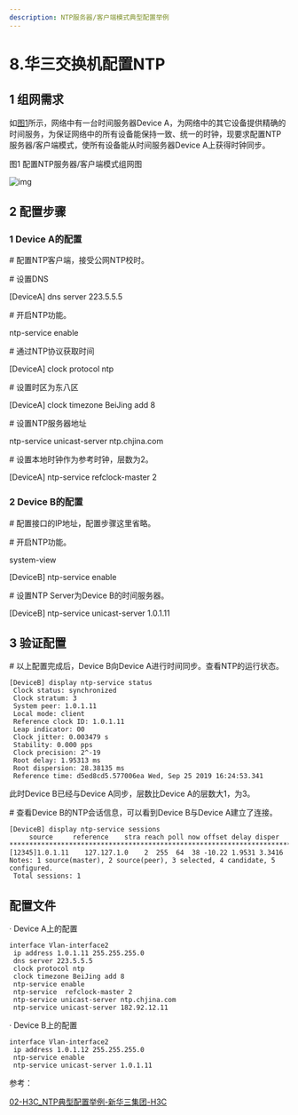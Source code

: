 ```yaml
---
description: NTP服务器/客户端模式典型配置举例
---
```


# 8.华三交换机配置NTP

## 1 组网需求

如[图1](https://www.h3c.com/cn/d\_202012/1371466\_30005\_0.htm#\_Ref256147451)所示，网络中有一台时间服务器Device A，为网络中的其它设备提供精确的时间服务，为保证网络中的所有设备能保持一致、统一的时钟，现要求配置NTP服务器/客户端模式，使所有设备能从时间服务器Device A上获得时钟同步。

图1 配置NTP服务器/客户端模式组网图

![img](https://pic.chjina.com/2023/06/01/20201231\_5475298\_image001\_1371466\_30005\_0.png)

## 2 配置步骤

### 1 Device A的配置

\# 配置NTP客户端，接受公网NTP校时。

\# 设置DNS

\[DeviceA] dns server 223.5.5.5

\# 开启NTP功能。

ntp-service enable

\# 通过NTP协议获取时间

\[DeviceA] clock protocol ntp

\# 设置时区为东八区

\[DeviceA] clock timezone BeiJing add 8

\# 设置NTP服务器地址

ntp-service unicast-server ntp.chjina.com

\# 设置本地时钟作为参考时钟，层数为2。

\[DeviceA] ntp-service refclock-master 2

### 2 Device B的配置

\# 配置接口的IP地址，配置步骤这里省略。

\# 开启NTP功能。

system-view

\[DeviceB] ntp-service enable

\# 设置NTP Server为Device B的时间服务器。

\[DeviceB] ntp-service unicast-server 1.0.1.11

## 3 验证配置

\# 以上配置完成后，Device B向Device A进行时间同步。查看NTP的运行状态。

```
[DeviceB] display ntp-service status
 Clock status: synchronized 
 Clock stratum: 3
 System peer: 1.0.1.11   
 Local mode: client     
 Reference clock ID: 1.0.1.11
 Leap indicator: 00     
 Clock jitter: 0.003479 s  
 Stability: 0.000 pps    
 Clock precision: 2^-19    
 Root delay: 1.95313 ms   
 Root dispersion: 28.38135 ms
 Reference time: d5ed8cd5.577006ea Wed, Sep 25 2019 16:24:53.341
```

此时Device B已经与Device A同步，层数比Device A的层数大1，为3。

\# 查看Device B的NTP会话信息，可以看到Device B与Device A建立了连接。

```
[DeviceB] display ntp-service sessions
​     source     reference    stra reach poll now offset delay disper
********************************************************************************
[12345]1.0.1.11    127.127.1.0    2  255  64  38 -10.22 1.9531 3.3416
Notes: 1 source(master), 2 source(peer), 3 selected, 4 candidate, 5 configured.
 Total sessions: 1
```

## 配置文件

· Device A上的配置

```
interface Vlan-interface2
 ip address 1.0.1.11 255.255.255.0
 dns server 223.5.5.5
 clock protocol ntp
 clock timezone BeiJing add 8
 ntp-service enable 
 ntp-service  refclock-master 2
 ntp-service unicast-server ntp.chjina.com
 ntp-service unicast-server 182.92.12.11
```

· Device B上的配置

```
interface Vlan-interface2
 ip address 1.0.1.12 255.255.255.0
 ntp-service enable
 ntp-service unicast-server 1.0.1.11
```

参考：

[02-H3C\_NTP典型配置举例-新华三集团-H3C](https://www.h3c.com/cn/d\_202201/1535193\_30005\_0.htm#\_Toc93421431)

